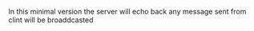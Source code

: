 In this minimal version the server will echo back any message sent from clint will be broaddcasted 
